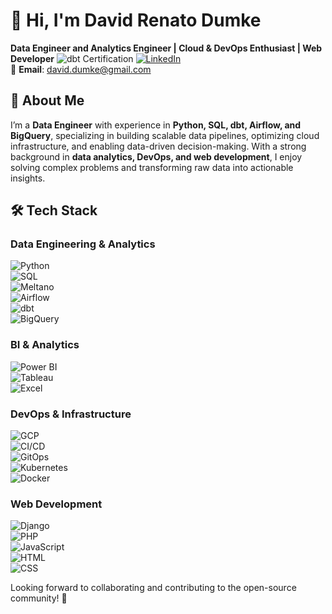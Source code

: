 # 👋 Hi, I'm David Renato Dumke

**Data Engineer and Analytics Engineer | Cloud & DevOps Enthusiast | Web Developer**  ![dbt Certification](https://img.shields.io/badge/dbt-Certified-FF694B?logo=dbt&logoColor=white)
[![LinkedIn](https://img.shields.io/badge/LinkedIn-Profile-blue?logo=linkedin)](https://www.linkedin.com/in/daviddumke)  
📩 **Email**: david.dumke@gmail.com 

## 🔹 About Me  

I’m a **Data Engineer** with experience in **Python, SQL, dbt, Airflow, and BigQuery**, specializing in building scalable data pipelines, optimizing cloud infrastructure, and enabling data-driven decision-making. With a strong background in **data analytics, DevOps, and web development**, I enjoy solving complex problems and transforming raw data into actionable insights.  


## 🛠️ Tech Stack  

### **Data Engineering & Analytics**  
![Python](https://img.shields.io/badge/Python-3776AB?logo=python&logoColor=white)  
![SQL](https://img.shields.io/badge/SQL-4479A1?logo=postgresql&logoColor=white)  
![Meltano](https://img.shields.io/badge/Meltano-FFB600?logo=meltano&logoColor=white)  
![Airflow](https://img.shields.io/badge/Apache%20Airflow-017CEE?logo=apache-airflow&logoColor=white)  
![dbt](https://img.shields.io/badge/dbt-FF694B?logo=dbt&logoColor=white)  
![BigQuery](https://img.shields.io/badge/BigQuery-4285F4?logo=google-cloud&logoColor=white)  

### **BI & Analytics**  
![Power BI](https://img.shields.io/badge/Power%20BI-F2C811?logo=power-bi&logoColor=black)  
![Tableau](https://img.shields.io/badge/Tableau-E97627?logo=tableau&logoColor=white)  
![Excel](https://img.shields.io/badge/Excel-217346?logo=microsoft-excel&logoColor=white)  

### **DevOps & Infrastructure**  
![GCP](https://img.shields.io/badge/GCP-4285F4?logo=google-cloud&logoColor=white)  
![CI/CD](https://img.shields.io/badge/CI/CD-0A66C2?logo=github-actions&logoColor=white)  
![GitOps](https://img.shields.io/badge/GitOps-F05032?logo=git&logoColor=white)  
![Kubernetes](https://img.shields.io/badge/Kubernetes-326CE5?logo=kubernetes&logoColor=white)  
![Docker](https://img.shields.io/badge/Docker-2496ED?logo=docker&logoColor=white)  

### **Web Development**  
![Django](https://img.shields.io/badge/Django-092E20?logo=django&logoColor=white)  
![PHP](https://img.shields.io/badge/PHP-777BB4?logo=php&logoColor=white)  
![JavaScript](https://img.shields.io/badge/JavaScript-F7DF1E?logo=javascript&logoColor=black)  
![HTML](https://img.shields.io/badge/HTML5-E34F26?logo=html5&logoColor=white)  
![CSS](https://img.shields.io/badge/CSS3-1572B6?logo=css3&logoColor=white)  

Looking forward to collaborating and contributing to the open-source community! 🚀
